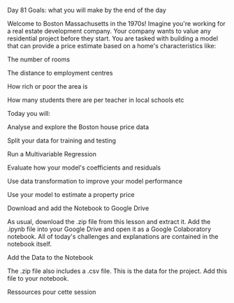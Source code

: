 Day 81 Goals: what you will make by the end of the day

Welcome to Boston Massachusetts in the 1970s! Imagine you're working for a real estate development company. Your company wants to value any residential project before they start. You are tasked with building a model that can provide a price estimate based on a home's characteristics like:

The number of rooms

The distance to employment centres

How rich or poor the area is

How many students there are per teacher in local schools etc



Today you will:

Analyse and explore the Boston house price data

Split your data for training and testing

Run a Multivariable Regression

Evaluate how your model's coefficients and residuals

Use data transformation to improve your model performance

Use your model to estimate a property price


Download and add the Notebook to Google Drive

As usual, download the .zip file from this lesson and extract it. Add the .ipynb file into your Google Drive and open it as a Google Colaboratory notebook. All of today's challenges and explanations are contained in the notebook itself.



Add the Data to the Notebook

The .zip file also includes a .csv file. This is the data for the project. Add this file to your notebook.







Ressources pour cette session

